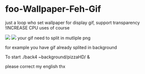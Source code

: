 # foo-Wallpaper-Feh-Gif
just a loop who set wallpaper for display gif,  support transparency
!INCREASE CPU uses of course

<img src="https://github.com/thomas10-10/foo-Wallpaper-Feh-Gif/raw/master/desktop-animation2.gif"  />
<img src="https://github.com/thomas10-10/foo-Wallpaper-Feh-Gif/raw/master/desktop-animation4.gif"  />
your gif need to split in mutliple png

for example you have gif already splited in background


To start
./back4 ~background/pizzaHD/ &




please correct my english thx


